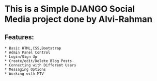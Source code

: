 # This is a Simple DJANGO Social Media project done by Alvi-Rahman

## Features:
	
	* Basic HTML,CSS,Bootstrap
	* Admin Panel Control
	* Login/Sign Up
	* Create/edit/Delete Blog Posts
	* Connecting with Different Users
	* Messaging Options
	* Working with MTV 
